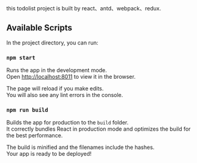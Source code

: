 this todolist project is built by react、antd、webpack、redux.

## Available Scripts

In the project directory, you can run:

### `npm start`

Runs the app in the development mode.<br>
Open [http://localhost:8011](http://localhost:8011) to view it in the browser.

The page will reload if you make edits.<br>
You will also see any lint errors in the console.

### `npm run build`

Builds the app for production to the `build` folder.<br>
It correctly bundles React in production mode and optimizes the build for the best performance.

The build is minified and the filenames include the hashes.<br>
Your app is ready to be deployed!